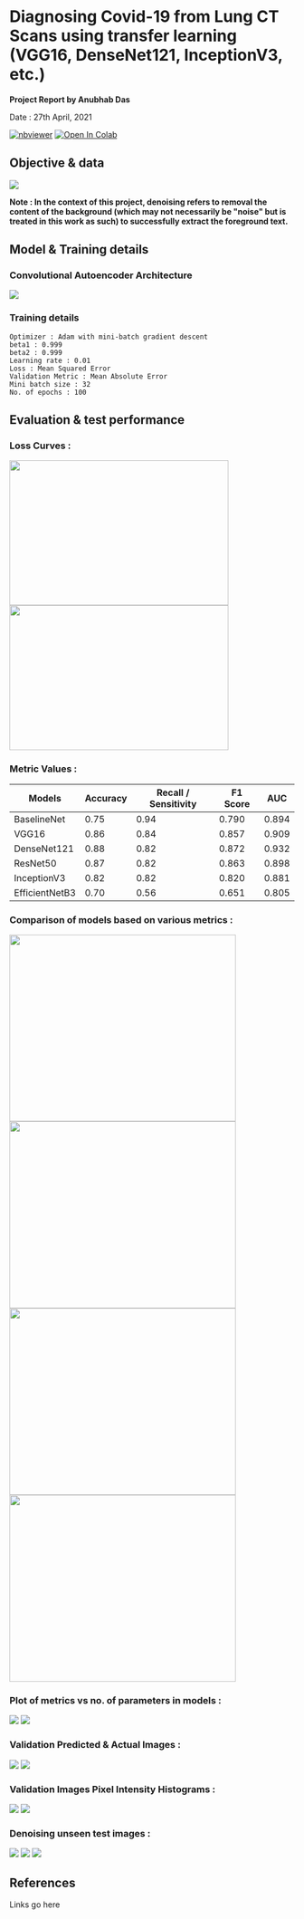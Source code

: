 # Diagnosing Covid-19 from Lung CT Scans using transfer learning (VGG16, DenseNet121, InceptionV3, etc.)

**Project Report by Anubhab Das** 

Date : 27th April, 2021

[![nbviewer](https://img.shields.io/badge/render-nbviewer-orange.svg)](https://nbviewer.jupyter.org/github/anubhabdaserrr/lung-ct-scan-covid-pred-transfer-learn/blob/main/lung_ct_scan_covid_pred_nb.ipynb)
[![Open In Colab](https://colab.research.google.com/assets/colab-badge.svg)](https://colab.research.google.com/github/anubhabdaserrr/lung-ct-scan-covid-pred-transfer-learn/blob/main/lung_ct_scan_covid_pred_nb.ipynb)

## Objective & data

![](./misc/imgs_ct_scans.png)

**Note : In the context of this project, denoising refers to removal the content of the background (which may not necessarily be "noise" but is treated in this work as such) to successfully extract the foreground text.**

## Model & Training details

### Convolutional Autoencoder Architecture
![](./misc/autoenc_arch.png)

### Training details
```
Optimizer : Adam with mini-batch gradient descent
beta1 : 0.999
beta2 : 0.999
Learning rate : 0.01 
Loss : Mean Squared Error
Validation Metric : Mean Absolute Error
Mini batch size : 32
No. of epochs : 100
```

## Evaluation & test performance

### Loss Curves :
<img src="./misc/mse_loss_curve.png" width="387" height="256" /> <img src="./misc/mae_curve.png" width="387" height="256" />

### Metric Values : 

| Models         	| Accuracy 	| Recall / Sensitivity 	| F1 Score 	| AUC   	|
|----------------	|----------	|----------------------	|----------	|-------	|
| BaselineNet    	| 0.75     	| 0.94                 	| 0.790    	| 0.894 	|
| VGG16          	| 0.86     	| 0.84                 	| 0.857    	| 0.909 	|
| DenseNet121    	| 0.88     	| 0.82                 	| 0.872    	| 0.932 	|
| ResNet50       	| 0.87     	| 0.82                 	| 0.863    	| 0.898 	|
| InceptionV3    	| 0.82     	| 0.82                 	| 0.820    	| 0.881 	|
| EfficientNetB3 	| 0.70     	| 0.56                 	| 0.651    	| 0.805 	|

### Comparison of models based on various metrics :
<img src="./misc/acc_plot.png" width="400" height="330" /> <img src="./misc/f1_plot.png" width="400" height="330" />
<img src="./misc/recall_plot.png" width="400" height="330" /> <img src="./misc/auc_plot.png" width="400" height="330" />

### Plot of metrics vs no. of parameters in models :
<img src="./misc/metrics_trainable_params_plot.png"/> 
<img src="./misc/metrics_total_params_plot.png"/>

### Validation Predicted & Actual Images :
![](./misc/val_imgs_pred_3.png)
![](./misc/val_imgs_pred_4.png)


### Validation Images Pixel Intensity Histograms :
![](./misc/pixel_hist_valpred3.png)
![](./misc/pixel_hist_valpred3.png)

### Denoising unseen test images :
![](./misc/test_pred_1.png)
![](./misc/test_pred_2.png) 
![](./misc/test_pred_3.png) 

## References
Links go here

